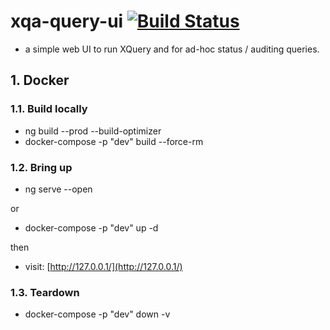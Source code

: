 # xqa-query-ui [![Build Status](https://travis-ci.org/jameshnsears/xqa-query-ui.svg?branch=master)](https://travis-ci.org/jameshnsears/xqa-query-ui)
* a simple web UI to run XQuery and for ad-hoc status / auditing queries.

## 1. Docker
### 1.1. Build locally
* ng build --prod --build-optimizer
* docker-compose -p "dev" build --force-rm

### 1.2. Bring up
* ng serve --open

or

* docker-compose -p "dev" up -d

then

* visit: [http://127.0.0.1/](http://127.0.0.1/)

### 1.3. Teardown
* docker-compose -p "dev" down -v
